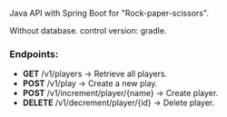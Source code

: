 Java API with Spring Boot for "Rock-paper-scissors".

Without database. control version: gradle.

### Endpoints: 

- **GET** /v1/players -> Retrieve all players.
- **POST** /v1/play -> Create a new play.
- **POST** /v1/increment/player/{name} -> Create player.
- **DELETE** /v1/decrement/player/{id} -> Delete player.